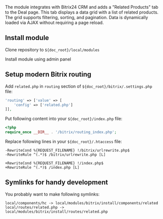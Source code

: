 The module integrates with Bitrix24 CRM and adds a "Related Products" tab to the Deal page. 
This tab displays a data grid with a list of related products. 
The grid supports filtering, sorting, and pagination.
Data is dynamically loaded via AJAX without requiring a page reload. 

## Install module

Clone repository to `${doc_root}/local/modules`

Install module using admin panel

## Setup modern Bitrix routing

Add `related.php` in `routing` section of `${doc_root}/bitrix/.settings.php` file:

```php
'routing' => ['value' => [
	'config' => ['related.php']
]],
```

Put following content into your `${doc_root}/index.php` file:

```php
<?php
require_once __DIR__ . '/bitrix/routing_index.php';
```

Replace following lines in your `${doc_root}/.htaccess` file:

```
-RewriteCond %{REQUEST_FILENAME} !/bitrix/urlrewrite.php$
-RewriteRule ^(.*)$ /bitrix/urlrewrite.php [L]

+RewriteCond %{REQUEST_FILENAME} !/index.php$
+RewriteRule ^(.*)$ /index.php [L]
```

## Symlinks for handy development

You probably want to make following symlinks:

```
local/components/hc -> local/modules/bitrix/install/components/related
local/routes/related.php -> local/modules/bitrix/install/routes/related.php
```